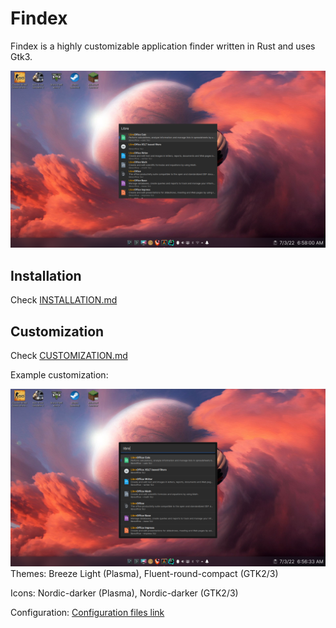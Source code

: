 # Findex

Findex is a highly customizable application finder written in Rust and uses Gtk3.

![Screenshot](screenshot.png)

## Installation
Check [INSTALLATION.md](./INSTALLATION.md)

## Customization
Check [CUSTOMIZATION.md](./CUSTOMIZATION.md)

Example customization:

![Customized Screenshot](screenshot_customized.png)
Themes: Breeze Light (Plasma), Fluent-round-compact (GTK2/3)

Icons: Nordic-darker (Plasma), Nordic-darker (GTK2/3)

Configuration: [Configuration files link](https://gist.github.com/mdgaziur/1d31a5db4b76693db614f553c0b036f0)
